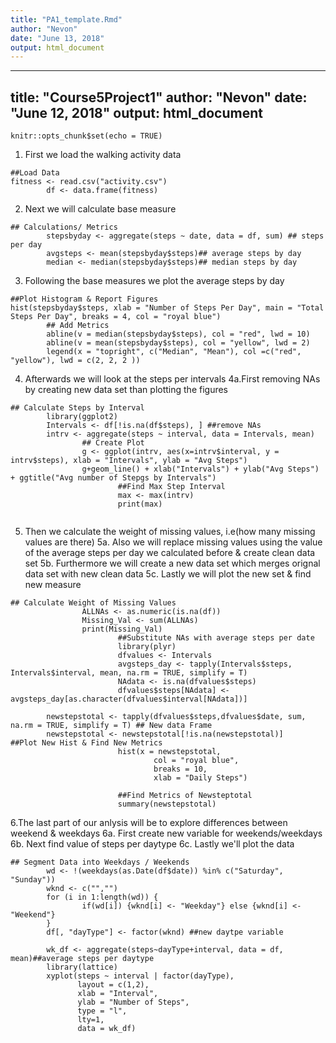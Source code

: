 ```yaml
---
title: "PA1_template.Rmd"
author: "Nevon"
date: "June 13, 2018"
output: html_document
---
```


---
title: "Course5Project1"
author: "Nevon"
date: "June 12, 2018"
output: html_document
---

```{r setup, include=FALSE}
knitr::opts_chunk$set(echo = TRUE)
```

1. First we load the walking activity data
```{r}
##Load Data
fitness <- read.csv("activity.csv")
        df <- data.frame(fitness)
```
2. Next we will calculate base measure
```{r}
## Calculations/ Metrics
        stepsbyday <- aggregate(steps ~ date, data = df, sum) ## steps per day
        avgsteps <- mean(stepsbyday$steps)## average steps by day
        median <- median(stepsbyday$steps)## median steps by day
```
3. Following the base measures we plot the average steps by day 
```{r}
##Plot Histogram & Report Figures
hist(stepsbyday$steps, xlab = "Number of Steps Per Day", main = "Total Steps Per Day", breaks = 4, col = "royal blue") 
        ## Add Metrics
        abline(v = median(stepsbyday$steps), col = "red", lwd = 10)
        abline(v = mean(stepsbyday$steps), col = "yellow", lwd = 2)
        legend(x = "topright", c("Median", "Mean"), col =c("red", "yellow"), lwd = c(2, 2, 2 ))
```


4. Afterwards we will look at the steps per intervals
4a.First removing NAs by creating new data set than plotting the figures
```{r}
## Calculate Steps by Interval
        library(ggplot2)
        Intervals <- df[!is.na(df$steps), ] ##remove NAs
        intrv <- aggregate(steps ~ interval, data = Intervals, mean)
                ## Create Plot
                g <- ggplot(intrv, aes(x=intrv$interval, y = intrv$steps), xlab = "Intervals", ylab = "Avg Steps")
                g+geom_line() + xlab("Intervals") + ylab("Avg Steps") + ggtitle("Avg number of Stepgs by Intervals")
                        ##Find Max Step Interval
                        max <- max(intrv)
                        print(max)
                        
```
5. Then we calculate the weight of missing values, i.e(how many missing values are there)
5a. Also we will replace missing values using the value of the average steps per day we calculated before &                create clean data set
5b. Furthermore we will create a new data set which merges orignal data set with new clean data
5c. Lastly we will plot the new set & find new measure
        
```{r}
## Calculate Weight of Missing Values
                ALLNAs <- as.numeric(is.na(df)) 
                Missing_Val <- sum(ALLNAs)
                print(Missing_Val)
                        ##Substitute NAs with average steps per date
                        library(plyr)
                        dfvalues <- Intervals
                        avgsteps_day <- tapply(Intervals$steps, Intervals$interval, mean, na.rm = TRUE, simplify = T)
                        NAdata <- is.na(dfvalues$steps)
                        dfvalues$steps[NAdata] <- avgsteps_day[as.character(dfvalues$interval[NAdata])]
                        
        newstepstotal <- tapply(dfvalues$steps,dfvalues$date, sum, na.rm = TRUE, simplify = T) ## New data Frame
        newstepstotal <- newstepstotal[!is.na(newstepstotal)]
##Plot New Hist & Find New Metrics
                        hist(x = newstepstotal,
                                col = "royal blue",
                                breaks = 10,
                                xlab = "Daily Steps")
                        
                        ##Find Metrics of Newsteptotal
                        summary(newstepstotal)
```
6.The last part of our anlysis will be to explore differences between weekend & weekdays
                6a. First create new variable for weekends/weekdays
                6b. Next find value of steps per daytype
                6c. Lastly we'll plot the data
```{r}
## Segment Data into Weekdays / Weekends
        wd <- !(weekdays(as.Date(df$date)) %in% c("Saturday", "Sunday"))
        wknd <- c("","")
        for (i in 1:length(wd)) {
                if(wd[i]) {wknd[i] <- "Weekday"} else {wknd[i] <- "Weekend"}
        }
        df[, "dayType"] <- factor(wknd) ##new daytpe variable
        
        wk_df <- aggregate(steps~dayType+interval, data = df, mean)##average steps per daytype
        library(lattice)
        xyplot(steps ~ interval | factor(dayType),
               layout = c(1,2),
               xlab = "Interval",
               ylab = "Number of Steps",
               type = "l",
               lty=1,
               data = wk_df)
```

        

